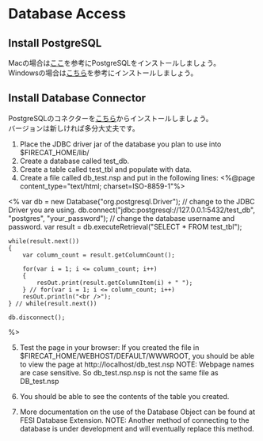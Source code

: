 # Database Access

## Install PostgreSQL

Macの場合は[ここ](https://postgresapp.com/)を参考にPostgreSQLをインストールしましょう。<br>
Windowsの場合は[こちら](https://www.postgresql.org/download/)を参考にインストールしましょう。<br>

## Install Database Connector

PostgreSQLのコネクターを[こちら](https://jdbc.postgresql.org/download.html)からインストールしましょう。<br>
バージョンは新しければ多分大丈夫です。

1. Place the JDBC driver jar of the database you plan to use into $FIRECAT_HOME/lib/
2. Create a database called test_db.
3. Create a table called test_tbl and populate with data.
4. Create a file called db_test.nsp and put in the following lines:
<%@page content_type="text/html; charset=ISO-8859-1"%>

<%
    var db = new Database("org.postgresql.Driver"); // change to the JDBC Driver you are using.
    db.connect("jdbc:postgresql://127.0.0.1:5432/test_db", "postgres", "your_password"); // change the database username and password.
    var result = db.executeRetrieval("SELECT * FROM test_tbl");

    while(result.next())
    {
        var column_count = result.getColumnCount();

        for(var i = 1; i <= column_count; i++)
        {
            resOut.print(result.getColumnItem(i) + " ");
        } // for(var i = 1; i <= column_count; i++)
        resOut.println("<br />");
    } // while(result.next())

    db.disconnect();
%>


5. Test the page in your browser:
If you created the file in $FIRECAT_HOME/WEBHOST/DEFAULT/WWWROOT,
you should be able to view the page at http://localhost/db_test.nsp
NOTE: Webpage names are case sensitive.
So db_test.nsp.nsp is not the same file as DB_test.nsp

6. You should be able to see the contents of the table you created.
7. More documentation on the use of the Database Object can be found at FESI Database Extension.
NOTE: Another method of connecting to the database is under development and
will eventually replace this method.

